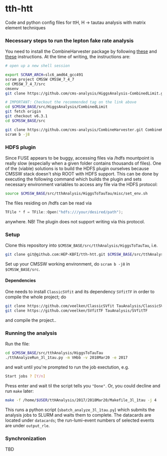 # tth-htt
Code and python config files for ttH, H -> tautau analysis with matrix element techniques

### Necessary steps to run the lepton fake rate analysis

You need to install the CombineHarvester package by following [these](http://cms-analysis.github.io/CombineHarvester/) and [these](https://twiki.cern.ch/twiki/bin/viewauth/CMS/SWGuideHiggsAnalysisCombinedLimit#ROOT6_SLC6_release_CMSSW_7_4_X) instructions.
At the time of writing, the instructions are:
```bash
# open up a new shell session

export SCRAM_ARCH=slc6_amd64_gcc491
scram project CMSSW CMSSW_7_4_7
cd CMSSW_7_4_7/src
cmsenv
git clone https://github.com/cms-analysis/HiggsAnalysis-CombinedLimit.git HiggsAnalysis/CombinedLimit

# IMPORTANT: Checkout the recommended tag on the link above
cd $CMSSW_BASE/src/HiggsAnalysis/CombinedLimit
git fetch origin
git checkout v6.3.1
cd $CMSSW_BASE/src

git clone https://github.com/cms-analysis/CombineHarvester.git CombineHarvester
scram b -j8
```

### HDFS plugin

Since FUSE appears to be buggy, accessing files via /hdfs mountpoint is really slow (especially when a given folder contains thousands of files).
One of the (viable) solutions is to build the HDFS plugin ourselves because CMSSW stack doesn't ship ROOT with HDFS support.
This can be done by executing the following command which builds the plugin and sets necessary environment variables to access any file via the HDFS protocol:

```bash
source $CMSSW_BASE/src/tthAnalysis/HiggsToTauTau/misc/set_env.sh
```
The files residing on /hdfs can be read via
```c++
TFile * f = TFile::Open("hdfs:///your/desired/path");
```
anywhere. NB! The plugin does not support writing via this protocol.

### Setup

Clone this repository into `$CMSSW_BASE/src/tthAnalysis/HiggsToTauTau`, i.e.
```bash
git clone git@github.com:HEP-KBFI/tth-htt.git $CMSSW_BASE/src/tthAnalysis/HiggsToTauTau
```
Set up your CMSSW working environment, do `scram b -j8` in `$CMSSW_BASE/src`.

#### Dependencies

One needs to install `ClassicSVfit` and its dependency `SVfitTF` in order to compile the whole project; do
```bash
git clone https://github.com/veelken/ClassicSVfit TauAnalysis/ClassicSVfit
git clone https://github.com/veelken/SVfitTF TauAnalysis/SVfitTF
```
and compile the project..


### Running the analysis

Run the file:
```bash
cd $CMSSW_BASE/src/tthAnalysis/HiggsToTauTau
./tthAnalyzeRun_3l_1tau.py -m VHbb -v 2018Mar20 -e 2017
```
and wait until you're prompted to run the job exectution, e.g.
```bash
Start jobs ? [Y/n]
```
Press enter and wait til the script tells you `"Done"`. Or, you could decline and run `make` later:
```bash
make -f /home/$USER/ttHAnalysis/2017/2018Mar20/Makefile_3l_1tau -j 4
```
This runs a python script (`sbatch_analyze_3l_1tau.py`) which submits the analysis jobs to SLURM and waits them to complete.
The datacards are located under `datacards`; the run-lumi-event numbers of selected events are under `output_rle`.

### Synchronization

TBD
